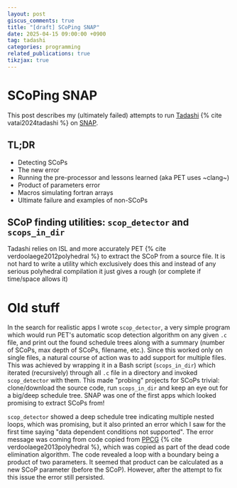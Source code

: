 ```yaml
---
layout: post
giscus_comments: true
title: "[draft] SCoPing SNAP"
date: 2025-04-15 09:00:00 +0900
tag: tadashi
categories: programming
related_publications: true
tikzjax: true
---
```


# SCoPing SNAP

This post describes my (ultimately failed) attempts to run [Tadashi](/projects/tadashi) {% cite vatai2024tadashi %} on [SNAP](https://github.com/lanl/SNAP).

## TL;DR

- Detecting SCoPs
- The new error
- Running the pre-processor and lessons learned (aka PET uses ~clang~)
- Product of parameters error
- Macros simulating fortran arrays
- Ultimate failure and examples of non-SCoPs

## SCoP finding utilities: `scop_detector` and `scops_in_dir`

Tadashi relies on ISL and more accurately PET {% cite verdoolaege2012polyhedral %} to extract the SCoP from a source file. It is not hard to write a utility which exclusively does this and instead of any serious polyhedral compilation it just gives a rough (or complete if time/space allows it)

# Old stuff

In the search for realistic apps I wrote `scop_detector`, a very simple program which would run PET's automatic scop detection algorithm on any given `.c` file, and print out the found schedule trees along with a summary (number of SCoPs, max depth of SCoPs, filename, etc.).
Since this worked only on single files, a natural course of action was to add support for multiple files.
This was achieved by wrapping it in a Bash script (`scops_in_dir`) which iterated (recursively) through all `.c` file in a directory and invoked `scop_detector` with them.
This made "probing" projects for SCoPs trivial: clone/download the source code, run `scops_in_dir` and keep an eye out for a big/deep schedule tree.
SNAP was one of the first apps which looked promising to extract SCoPs from!

`scop_detector` showed a deep schedule tree indicating multiple nested loops, which was promising, but it also printed an error which I saw for the first time saying "data dependent conditions not supported".
The error message was coming from code copied from [PPCG](https://repo.or.cz/ppcg.git) {% cite verdoolaege2013polyhedral %}, which was copied as part of the dead code elimination algorithm.
The code revealed a loop with a boundary being a product of two parameters.
It seemed that product can be calculated as a new SCoP parameter (before the SCoP).
However, after the attempt to fix this issue the error still persisted.
